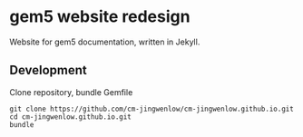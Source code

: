 # gem5 website redesign
Website for gem5 documentation, written in Jekyll.

## Development
Clone repository, bundle Gemfile
```
git clone https://github.com/cm-jingwenlow/cm-jingwenlow.github.io.git
cd cm-jingwenlow.github.io.git
bundle
```
